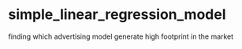 # simple_linear_regression_model
finding which advertising model generate high footprint in the market 

